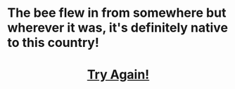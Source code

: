 # The bee flew in from somewhere but wherever it was, it's definitely native to this country!
<h1 style="text-align:center"><a href="https://dxrpy.github.io/Dxrpys-Garbage-Website/dora">Try Again!</a></h1>
